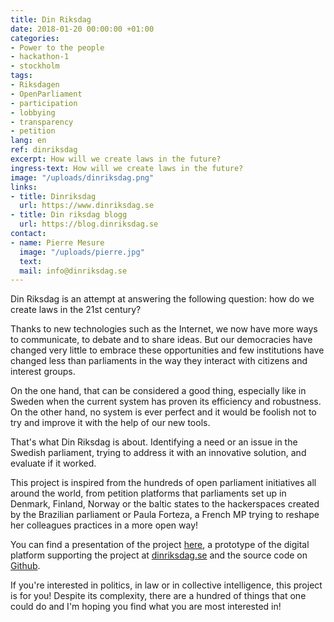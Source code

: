 ```yaml
---
title: Din Riksdag
date: 2018-01-20 00:00:00 +01:00
categories:
- Power to the people
- hackathon-1
- stockholm
tags:
- Riksdagen
- OpenParliament
- participation
- lobbying
- transparency
- petition
lang: en
ref: dinriksdag
excerpt: How will we create laws in the future?
ingress-text: How will we create laws in the future?
image: "/uploads/dinriksdag.png"
links:
- title: Dinriksdag
  url: https://www.dinriksdag.se
- title: Din riksdag blogg
  url: https://blog.dinriksdag.se
contact:
- name: Pierre Mesure
  image: "/uploads/pierre.jpg"
  text:
  mail: info@dinriksdag.se
---
```


Din Riksdag is an attempt at answering the following question: how do we create laws in the 21st century?

Thanks to new technologies such as the Internet, we now have more ways to communicate, to debate and to share ideas. But our democracies have changed very little to embrace these opportunities and few institutions have changed less than parliaments in the way they interact with citizens and interest groups.

On the one hand, that can be considered a good thing, especially like in Sweden when the current system has proven its efficiency and robustness. On the other hand, no system is ever perfect and it would be foolish not to try and improve it with the help of our new tools.

That's what Din Riksdag is about. Identifying a need or an issue in the Swedish parliament, trying to address it with an innovative solution, and evaluate if it worked.

This project is inspired from the hundreds of open parliament initiatives all around the world, from petition platforms that parliaments set up in Denmark, Finland, Norway or the baltic states to the hackerspaces created by the Brazilian parliament or Paula Forteza, a French MP trying to reshape her colleagues practices in a more open way!

You can find a presentation of the project [here](https://drive.google.com/open?id=13GKwQViKWvjYtwA5-Mn8BYgf80frdSgFtHKwbI1LmuE), a prototype of the digital platform supporting the project at [dinriksdag.se](https://dinriksdag.se) and the source code on [Github](http://github.com/DinRiksdag/dinriksdag).

If you're interested in politics, in law or in collective intelligence, this project is for you! Despite its complexity, there are a hundred of things that one could do and I'm hoping you find what you are most interested in!
